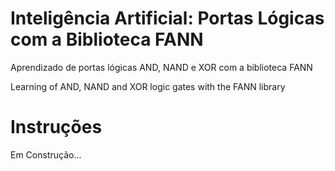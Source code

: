# Inteligência Artificial: Portas Lógicas com a Biblioteca FANN

Aprendizado de portas lógicas AND, NAND e XOR com a biblioteca FANN 

Learning of AND, NAND and XOR logic gates with the FANN library

# Instruções

Em Construção...